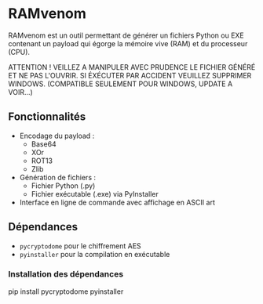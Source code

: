 # RAMvenom

RAMvenom est un outil permettant de générer un fichiers Python ou EXE contenant un payload qui égorge la mémoire vive (RAM) et du processeur (CPU).

ATTENTION ! VEILLEZ A MANIPULER AVEC PRUDENCE LE FICHIER GÉNÉRÉ ET NE PAS L'OUVRIR. SI ÉXÉCUTER PAR ACCIDENT VEUILLEZ SUPPRIMER WINDOWS.
(COMPATIBLE SEULEMENT POUR WINDOWS, UPDATE A VOIR...)

## Fonctionnalités

- Encodage du payload :
  - Base64
  - XOr
  - ROT13
  - Zlib
- Génération de fichiers :
  - Fichier Python (.py)
  - Fichier exécutable (.exe) via PyInstaller
- Interface en ligne de commande avec affichage en ASCII art

## Dépendances

- `pycryptodome` pour le chiffrement AES
- `pyinstaller` pour la compilation en exécutable

### Installation des dépendances

pip install pycryptodome pyinstaller

